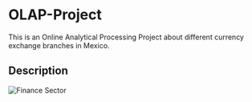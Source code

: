 # OLAP-Project
This is an Online Analytical Processing Project about different currency exchange branches in Mexico.

## Description


![Finance Sector](https://github.com/AlfonsBC/OLAP-Project/imgs/finance.jpg)

